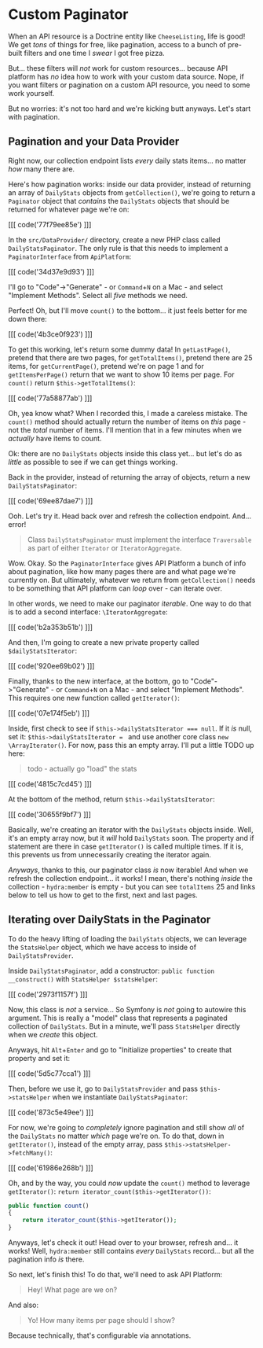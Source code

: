# Custom Paginator

When an API resource is a Doctrine entity like `CheeseListing`, life is good!
We get *tons* of things for free, like pagination, access to a bunch of pre-built
filters and one time I *swear* I got free pizza.

But... these filters will *not* work for custom resources... because API platform
has *no* idea how to work with your custom data source. Nope, if you want filters
or pagination on a custom API resource, you need to some work yourself.

But no worries: it's not too hard and we're kicking butt anyways. Let's start with
pagination.

## Pagination and your Data Provider

Right now, our collection endpoint lists *every* daily stats items... no matter
*how* many there are.

Here's how pagination works: inside our data provider, instead of returning
an array of `DailyStats` objects from `getCollection()`, we're going to return a
`Paginator` object that *contains* the `DailyStats` objects that should be returned
for whatever page we're on:

[[[ code('77f79ee85e') ]]]

In the `src/DataProvider/` directory, create a new PHP class called
`DailyStatsPaginator`. The only rule is that this needs to implement a
`PaginatorInterface` from `ApiPlatform`:

[[[ code('34d37e9d93') ]]]

I'll go to "Code"->"Generate" - or `Command`+`N` on a Mac - and select
"Implement Methods". Select all *five* methods we need.

Perfect! Oh, but I'll move `count()` to the bottom... it just feels better for me
down there:

[[[ code('4b3ce0f923') ]]]

To get this working, let's return some dummy data! In `getLastPage()`, pretend
that there are two pages, for `getTotalItems()`, pretend there are 25 items, for
`getCurrentPage()`, pretend we're on page 1 and for `getItemsPerPage()` return that
we want to show 10 items per page. For `count()` return `$this->getTotalItems()`:

[[[ code('77a58877ab') ]]]

Oh, yea know what? When I recorded this, I made a careless mistake. The `count()`
method should actually return the number of items on *this* page - not the *total*
number of items. I'll mention that in a few minutes when we *actually* have items
to count.

Ok: there are no `DailyStats` objects inside this class yet... but let's
do as *little* as possible to see if we can get things working.

Back in the provider, instead of returning the array of objects, return a new
`DailyStatsPaginator`:

[[[ code('69ee87dae7') ]]]

Ooh. Let's try it. Head back over and refresh the collection endpoint. And...
error!

> Class `DailyStatsPaginator` must implement the interface `Traversable` as part
> of either `Iterator` or `IteratorAggregate`.

Wow. Okay. So the `PaginatorInterface` gives API Platform a bunch of info
about pagination, like how many pages there are and what page we're currently on.
But ultimately, whatever we return from `getCollection()` needs to be something
that API platform can *loop* over - can iterate over.

In other words, we need to make our paginator *iterable*. One way to do that is
to add a second interface: `\IteratorAggregate`:

[[[ code('b2a353b51b') ]]]

And then, I'm going to create a new private property called `$dailyStatsIterator`:

[[[ code('920ee69b02') ]]]

Finally, thanks to the new interface, at the bottom, go to "Code"->"Generate" - or
`Command`+`N` on a Mac - and select "Implement Methods". This requires one new function
called `getIterator()`:

[[[ code('07e174f5eb') ]]]

Inside, first check to see if `$this->dailyStatsIterator === null`. If it *is*
null, set it: `$this->dailyStatsIterator = ` and use another core class
`new \ArrayIterator()`. For now, pass this an empty array. I'll put a little
TODO up here:

> todo - actually go "load" the stats

[[[ code('4815c7cd45') ]]]

At the bottom of the method, return `$this->dailyStatsIterator`:

[[[ code('30655f9bf7') ]]]

Basically, we're creating an iterator with the `DailyStats` objects inside. Well,
it's an empty array now, but it *will* hold `DailyStats` soon. The property
and if statement are there in case `getIterator()` is called multiple times. If
it is, this prevents us from unnecessarily creating the iterator again.

*Anyways*, thanks to this, our paginator class *is* now iterable! And when we
refresh the collection endpoint... it works! I mean, there's nothing *inside*
the collection - `hydra:member` is empty - but you can see `totalItems` 25 and
links below to tell us how to get to the first, next and last pages.

## Iterating over DailyStats in the Paginator

To do the heavy lifting of loading the `DailyStats` objects, we can leverage the
`StatsHelper` object, which we have access to inside of `DailyStatsProvider`.

Inside `DailyStatsPaginator`, add a constructor: `public function __construct()`
with `StatsHelper $statsHelper`:

[[[ code('2973f1157f') ]]]

Now, this class is *not* a service... So Symfony is *not* going to autowire this
argument. This is really a "model" class that represents a paginated collection
of `DailyStats`. But in a minute, we'll pass `StatsHelper` directly when we *create*
this object.

Anyways, hit `Alt`+`Enter` and go to "Initialize properties" to create that
property and set it:

[[[ code('5d5c77cca1') ]]]

Then, before we use it, go to `DailyStatsProvider` and pass `$this->statsHelper`
when we instantiate `DailyStatsPaginator`:

[[[ code('873c5e49ee') ]]]

For now, we're going to *completely* ignore pagination and still show *all*
of the `DailyStats` no matter *which* page we're on. To do that, down in
`getIterator()`, instead of the empty array, pass `$this->statsHelper->fetchMany()`:

[[[ code('61986e268b') ]]]

Oh, and by the way, you could *now* update the `count()` method to leverage
`getIterator()`: `return iterator_count($this->getIterator())`:

```php
public function count()
{
    return iterator_count($this->getIterator());
}
```

Anyways, let's check it out! Head over to your browser, refresh and... it works!
Well, `hydra:member` still contains *every* `DailyStats` record... but all the
pagination info *is* there.

So next, let's finish this! To do that, we'll need to ask API Platform:

> Hey! What page are we on?

And also:

> Yo! How many items per page should I show?

Because technically, that's configurable via annotations.
